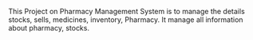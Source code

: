 This Project on Pharmacy Management System is to manage the details stocks, sells, medicines, inventory, Pharmacy. It manage all information about pharmacy, stocks.